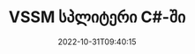 ---
############################# Static ############################
layout: "auto-gen-merger"
date: 2022-10-31T09:40:15
draft: false
otherformats: dotm dotx epub html mht mhtml odp ods odt one otp ott pdf pps ppsx ppt

############################# Head ############################
head_title: "დაყავით VSSM მრავალ ფაილად C#-ში"
head_description: "დაყავით ერთი VSSM ფაილი რამდენიმე ფაილად გვერდების ნომრების, გვერდების ინტერვალების, ლუწი ან კენტი გვერდების საფუძველზე დოკუმენტების შერწყმის API-ს გამოყენებით."

############################# Header ############################
title: "VSSM სპლიტერი C#-ში"
description: "გაყავით VSSM .NET კოდის რამდენიმე ხაზით."
bg_image: "https://cms.admin.containerize.com/templates/aspose/App_Themes/V3/images/bg/header1.png"
bg_overlay: false
button:
    enable: true
    icon: "fas fa-arrow-down"
    label: "ჩამოტვირთეთ უფასო საცდელი"
    link: "https://downloads.groupdocs.com/merger/net"

############################# SubMenu ############################
submenu:
    enable: true

    left:
        img_alt: "GroupDocs.Merger for .NET"
        image: "https://cms.admin.containerize.com/templates/groupdocs/images/product-logos/90x90-noborder/groupdocs-merger-net.png"
        product: "GroupDocs.Merger"
        platform: ".NET"

    middle:
        button:

            # button loop
            - link: "https://apireference.groupdocs.com/merger/net"
              text: "API მითითება"

            # button loop
            - link: "https://github.com/groupdocs-merger"
              text: "კოდის მაგალითები"

            # button loop
            - link: "https://products.groupdocs.app/merger/family"
              text: "ცოცხალი დემო"

            # button loop
            - link: "https://purchase.groupdocs.com/pricing/merger/net"
              text: "ფასი"

    right:
        link_download: "https://downloads.groupdocs.com/merger"
        link_learn: "https://docs.groupdocs.com/merger/net"
        link_buy: "https://purchase.groupdocs.com"

############################# About ############################
about:
    enable: true
    title: "GroupDocs.Merger for .NET API-ს შესახებ"
    content: |
        [GroupDocs.Merger for .NET](/ka/merger/net/) ბიბლიოთეკა გთავაზობთ მარტივ გადაწყვეტას უსაფრთხოდ შერწყმისა და გაყოფისთვის დოკუმენტების ფართო სპექტრის ფორმატებში, მათ შორის PDF, Microsoft Office (Word, Excel, PowerPoint, OneNote), OpenDocument, HTML, სურათები და მრავალი სხვა .NET აპლიკაციებში. კოდის მხოლოდ რამდენიმე სტრიქონის დამატებით, შეასრულეთ დოკუმენტის რამდენიმე ოპერაცია, როგორიცაა გადატანა, ამოღება, როტაცია, გაცვლა, ამონაწერი ან შეცვალეთ გვერდების ორიენტაცია დოკუმენტებში. დოკუმენტების გაერთიანების API ასევე მხარს უჭერს დოკუმენტის გვერდების გადახედვას, როგორც გამოსახულება დოკუმენტის სტრუქტურის, ფორმატირებისა და გვერდის შინაარსის გასაანალიზებლად.
        
        GroupDocs.Merger API არის სწორი არჩევანი კორპორატიული გადაწყვეტილებებისთვის, რომლებიც საჭიროებენ ფაილების გაყოფის ფუნქციებს. ეს API-ები კარგად არის მხარდაჭერილი ყველა ძირითად ოპერაციულ სისტემასა და პლატფორმაზე, მათ შორის {{ Runtime}}.

############################# Steps ############################
steps:
    enable: true
    title_left: "გაყავით VSSM ფაილის გვერდები .NET-ში"
    content_left: |
        [GroupDocs.Merger for .NET](/ka/merger/net/) უადვილებს C#-ის დეველოპერებს ერთი VSSM ფაილის დაყოფა მრავალ შედეგიან ფაილად დანერგვით რამდენიმე მარტივი ნაბიჯი.
        
        * **SplitOptions** ინიციალიზაცია გამომავალი ფაილების ბილიკის ფორმატით.
        * შექმენით **Merger**-ის ახალი ეგზემპლარი და გადაიტანეთ წყაროს დოკუმენტის გზა კონსტრუქტორის პარამეტრად.
        * დარეკეთ **Split** და გაიარეთ **SplitOptions** ობიექტი შედეგიანი დოკუმენტების შესანახად.

    title_right: "სისტემის მოთხოვნები"
    content_right: |
        GroupDocs.Merger for .NET API-ები მხარდაჭერილია ყველა ძირითად პლატფორმაზე და ოპერაციულ სისტემაზე. ქვემოთ მოცემული კოდის შესრულებამდე, დარწმუნდით, რომ თქვენს სისტემაში დაინსტალირებული გაქვთ შემდეგი წინაპირობები.

        * ოპერაციული სისტემები: Microsoft Windows, Linux, MacOS
        * განვითარების გარემო: Visual Studio, Xamarin, MonoDevelop
        * ჩარჩოები: .NET Framework, .NET Standard, .NET Core, Mono
        * ჩამოტვირთეთ GroupDocs.Merger for .NET-ის უახლესი ვერსია [NuGet](https://www.nuget.org/packages/groupdocs.merger)
         
    code: |
     {{% merger/additional-styles %}}
     {{< merger/code-merger title="როგორ გავყოთ VSSM ფაილი C#-ის მაგალითის კოდის გამოყენებით">}}

        ```csharp    
        // გაყავით VSSM ფაილი GroupDocs.Merger API-ის გამოყენებით
        string filePath = "input.vssm";
        string filePathOut = "output.vssm";

        // SplitOptions კლასის ინიცირება გამომავალი ფაილების ბილიკის ფორმატით
        SplitOptions splitOptions = new SplitOptions(filePathOut, new int[] { 3, 6, 8 });

        // მყისიერი შერწყმა შეყვანით VSSM დოკუმენტით
        using (Merger merger = new Merger(filePath))
          {
            // გამოიძახეთ Split მეთოდი და გაიარეთ SplitOptions ობიექტი შედეგიანი დოკუმენტების შესანახად
            merger.Split(splitOptions);
          }
        ```
     {{< /merger/code-merger >}}

############################# Demos ############################
demos:
    enable: true
    title: "ცოცხალი დემო - გაყოფა VSSM ფაილი ონლაინ"
    content: |
       გაყავით VSSM ფაილი ახლავე, ეწვიეთ [GroupDocs.Merger Live Demos](https://products.groupdocs.app/splitter/vssm) ვებსაიტს.
       ცოცხალი დემოს აქვს შემდეგი უპირატესობები.
        
############################# About Formats ############################
about_formats:
    enable: true

############################# More Formats ############################
more_formats:
    enable: true
    title: "სხვა ფორმატების ფაილის გაყოფა"
    content: |
        .NET დოკუმენტების გაერთიანება და გაყოფა API ფაილის ფორმატებისა და სურათებისთვის. გაყავით ზოგიერთი პოპულარული ფაილის ფორმატი, როგორც ეს ქვემოთ არის ნათქვამი.

############################# Back to top ###############################
back_to_top:
    enable: true
---